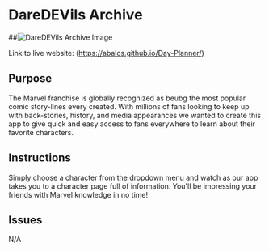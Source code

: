 # DareDEVils Archive

##![DareDEVils Archive Image](src/img/image.png)


Link to live website: (https://abalcs.github.io/Day-Planner/)

## Purpose

The Marvel franchise is globally recognized as beubg the most popular comic story-lines every created.  With millions of fans looking to keep up with back-stories, history, and media appearances we wanted to create this app to give quick and easy access to fans everywhere to learn about their favorite characters.

## Instructions

Simply choose a character from the dropdown menu and watch as our app takes you to a character page full of information.  You'll be impressing your friends with Marvel knowledge in no time!

## Issues
N/A